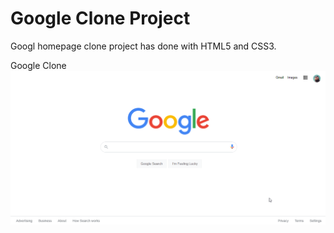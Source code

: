 # Google Clone Project

Googl homepage clone project has done with HTML5 and CSS3.

Google Clone
![google-clone](./img/google_clone.png)
